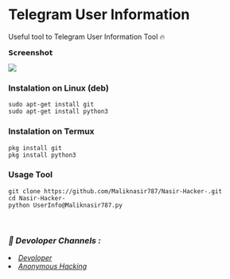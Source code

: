 # Telegram User Information
Useful tool to Telegram User Information Tool 🔥 

𝗦𝗰𝗿𝗲𝗲𝗻𝘀𝗵𝗼𝘁

<img src="https://ibb.co/M5B5RyMd">


### Instalation on Linux (deb)
```
sudo apt-get install git
sudo apt-get install python3
```

### Instalation on Termux
```
pkg install git
pkg install python3
```

### Usage Tool
```
git clone https://github.com/Maliknasir787/Nasir-Hacker-.git
cd Nasir-Hacker-
python UserInfo@Maliknasir787.py
```
<br>
<h3><b><i>🤠 Devoloper Channels :</i></b></h3>
<li> <i><a href="https://t.me/Trustedhacker78">Devoloper</a></i></li>
<li>  <i><a href="https://t.me/Trustedhacker079">Anonymous Hacking</a></i></li>

